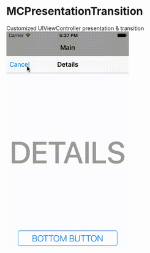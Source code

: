 # MCPresentationTransition
Customized UIViewController presentation & transition
![Demo](https://raw.githubusercontent.com/gnou/MCPresentation-Transition/master/demo.gif)
